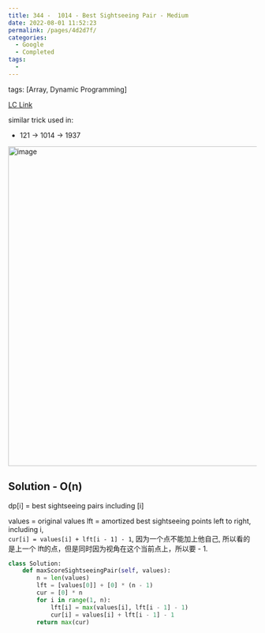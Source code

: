```yaml
---
title: 344 -  1014 - Best Sightseeing Pair - Medium
date: 2022-08-01 11:52:23
permalink: /pages/4d2d7f/
categories:
  - Google
  - Completed
tags:
  - 
---
```

tags: [Array, Dynamic Programming]

[LC Link](https://leetcode.cn/problems/best-sightseeing-pair/)

similar trick used in:
- 121 -> 1014 -> 1937

<img width="648" alt="image" src="https://user-images.githubusercontent.com/41789327/181372411-4e3dfd74-44b5-48fc-a88c-b21d6b1ca9e4.png">

## Solution  - O(n)
dp[i] = best sightseeing pairs including [i]

values = original values
lft  = amortized best sightseeing points left to right, including i,  
`cur[i] = values[i] + lft[i - 1] - 1`,  因为一个点不能加上他自己, 所以看的是上一个 lft的点，但是同时因为视角在这个当前点上，所以要 - 1.

```python
class Solution:
	def maxScoreSightseeingPair(self, values):
		n = len(values)
		lft = [values[0]] + [0] * (n - 1)
		cur = [0] * n
		for i in range(1, n):
			lft[i] = max(values[i], lft[i - 1] - 1)
			cur[i] = values[i] + lft[i - 1] - 1
		return max(cur)
```